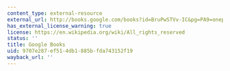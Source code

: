 ```yaml
---
content_type: external-resource
external_url: http://books.google.com/books?id=BruPwSTVv-IC&pg=PA9=onepage
has_external_license_warning: true
license: https://en.wikipedia.org/wiki/All_rights_reserved
status: ''
title: Google Books
uid: 9707e287-ef51-4db1-885b-fda743152f19
wayback_url: ''
---
```

